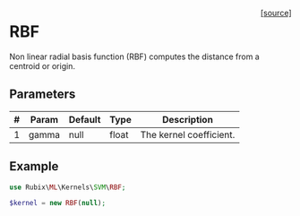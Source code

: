 <span style="float:right;"><a href="https://github.com/RubixML/ML/blob/master/src/Kernels/SVM/RBF.php">[source]</a></span>

# RBF
Non linear radial basis function (RBF) computes the distance from a centroid or origin.

## Parameters
| # | Param | Default | Type | Description |
|---|---|---|---|---|
| 1 | gamma | null | float | The kernel coefficient. |

## Example
```php
use Rubix\ML\Kernels\SVM\RBF;

$kernel = new RBF(null);
```